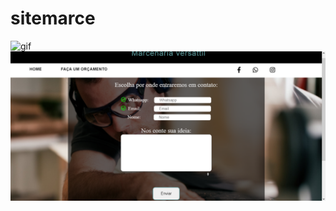 # sitemarce
![gif](https://github.com/IgorRodrigues882/Sitemarcenaria-vue.js/blob/main/mp4video.gif)
![IMG](https://github.com/IgorRodrigues882/Sitemarcenaria-vue.js/blob/main/Orçamento%20imagem.png)

